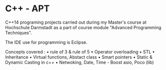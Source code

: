 # C++ - APT 

C++14 programing projects carried out during my Master's course at Hochschule Darmstadt as a part of course module "Advanced Programming Techniques".

The IDE use for programming is Eclipse. 

Concepts covered :
• rule of 3 & rule of 5
• Operator overloading
• STL
• Inheritance
• Virtual functions, Abstact class
• Smart pointers
• Static & Dynamic Casting in c++
• Netwoking, Date, Time - Boost asio, Poco (lib)


